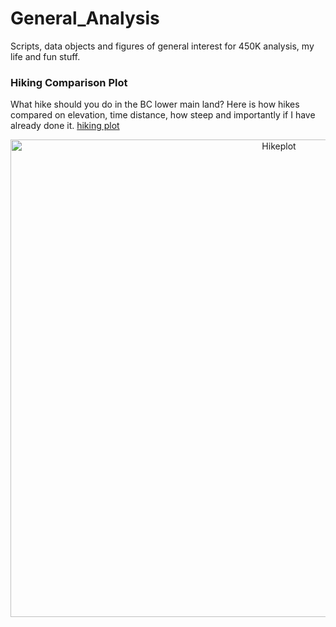# General_Analysis
Scripts, data objects and figures of general interest for 450K analysis, my life and fun stuff.



### Hiking Comparison Plot

What hike should you do in the BC lower main land? Here is how hikes compared on elevation, time distance, how steep and importantly if I have already done it. 
[hiking plot](https://github.com/redgar598/General_Analysis/tree/master/hike_plot)


<p align="center">
  <a href="https://github.com/redgar598/General_Analysis/tree/master/hike_plot">
<img src="https://github.com/redgar598/General_Analysis/blob/master/hike_plot/hikes_WCT.jpg" alt="Hikeplot" width="843" height="764">
  </a>
</p>